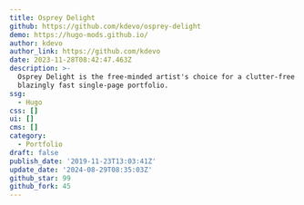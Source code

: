 ```yaml
---
title: Osprey Delight
github: https://github.com/kdevo/osprey-delight
demo: https://hugo-mods.github.io/
author: kdevo
author_link: https://github.com/kdevo
date: 2023-11-28T08:42:47.463Z
description: >-
  Osprey Delight is the free-minded artist's choice for a clutter-free and
  blazingly fast single-page portfolio.
ssg:
  - Hugo
css: []
ui: []
cms: []
category:
  - Portfolio
draft: false
publish_date: '2019-11-23T13:03:41Z'
update_date: '2024-08-29T08:35:03Z'
github_star: 99
github_fork: 45
---
```

